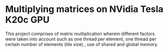 # Multiplying matrices on NVidia Tesla K20c GPU

This project comprises of matrix multiplication wherein different factors were taken into account such as one thread per element, one thread per certain number of elements (tile size) , use of shared and global memory.


